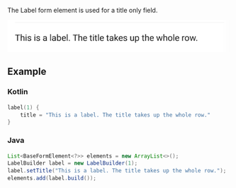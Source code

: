 The Label form element is used for a title only field.

![Example](/images/Label.PNG)

## Example

### Kotlin
```kotlin
label(1) {
    title = "This is a label. The title takes up the whole row."
}
```

### Java
```java
List<BaseFormElement<?>> elements = new ArrayList<>();
LabelBuilder label = new LabelBuilder(1);
label.setTitle("This is a label. The title takes up the whole row.");
elements.add(label.build());
```